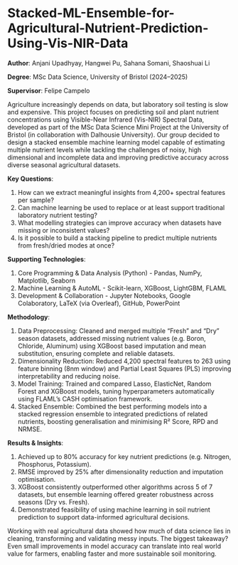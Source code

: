 # Stacked-ML-Ensemble-for-Agricultural-Nutrient-Prediction-Using-Vis-NIR-Data

**Author**: Anjani Upadhyay, Hangwei Pu, Sahana Somani, Shaoshuai Li

**Degree**: MSc Data Science, University of Bristol (2024–2025)

**Supervisor**: Felipe Campelo

Agriculture increasingly depends on data, but laboratory soil testing is slow and expensive. This project focuses on predicting soil and plant nutrient concentrations using Visible-Near Infrared (Vis-NIR) Spectral Data, developed as part of the MSc Data Science Mini Project at the University of Bristol (in collaboration with Dalhousie University). Our group decided to design a stacked ensemble machine learning model capable of estimating multiple nutrient levels while tackling the challenges of noisy, high dimensional and incomplete data and improving predictive accuracy across diverse seasonal agricultural datasets.

**Key Questions**:
1. How can we extract meaningful insights from 4,200+ spectral features per sample?
2. Can machine learning be used to replace or at least support traditional laboratory nutrient testing?
3. What modelling strategies can improve accuracy when datasets have missing or inconsistent values?
4. Is it possible to build a stacking pipeline to predict multiple nutrients from fresh/dried modes at once?

**Supporting Technologies**:
1. Core Programming & Data Analysis (Python) - Pandas, NumPy, Matplotlib, Seaborn
2. Machine Learning & AutoML - Scikit-learn, XGBoost, LightGBM, FLAML
3. Development & Collaboration - Jupyter Notebooks, Google Colaboratory, LaTeX (via Overleaf), GitHub, PowerPoint

**Methodology**:

1. Data Preprocessing: Cleaned and merged multiple “Fresh” and “Dry” season datasets, addressed missing nutrient values (e.g. Boron, Chloride, Aluminum) using XGBoost based imputation and mean substitution, ensuring complete and reliable datasets.
2. Dimensionality Reduction: Reduced 4,200 spectral features to 263 using feature binning (8nm window) and Partial Least Squares (PLS) improving interpretability and reducing noise.
3. Model Training: Trained and compared Lasso, ElasticNet, Random Forest and XGBoost models, tuning hyperparameters automatically using FLAML’s CASH optimisation framework.
4. Stacked Ensemble: Combined the best performing models into a stacked regression ensemble to integrated predictions of related nutrients, boosting generalisation and minimising R² Score, RPD and NRMSE.

**Results & Insights**:

1. Achieved up to 80% accuracy for key nutrient predictions (e.g. Nitrogen, Phosphorus, Potassium).
2. RMSE improved by 25% after dimensionality reduction and imputation optimisation.
3. XGBoost consistently outperformed other algorithms across 5 of 7 datasets, but ensemble learning offered greater robustness across seasons (Dry vs. Fresh).
4. Demonstrated feasibility of using machine learning in soil nutrient prediction to support data-informed agricultural decisions.

Working with real agricultural data showed how much of data science lies in cleaning, transforming and validating messy inputs. The biggest takeaway? Even small improvements in model accuracy can translate into real world value for farmers, enabling faster and more sustainable soil monitoring.
